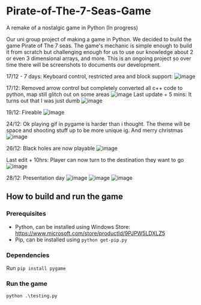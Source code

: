 # Pirate-of-The-7-Seas-Game
A remake of a nostalgic game in Python (In progress)

Our uni group project of making a game in Python. We decided to build the game Pirate of The 7 seas. The game's mechanic is simple enough to build it from scratch but challenging enough for us to use our knowledge about 2 or even 3 dimensional arrays, and more.
This is an ongoing project so over time there will be screenshots to documents our development.

17/12 - 7 days: Keyboard control, restricted area and block support:
![image](https://user-images.githubusercontent.com/84757707/206679753-ea9f8622-8993-4246-afae-521e726dc02b.png)


17/12: Removed arrow control but completely converted all c++ code to python, map still glitch out on some areas
![image](https://user-images.githubusercontent.com/84757707/208159085-813ac025-a64e-4233-bdc5-a7de14ce9584.png)
Last update + 5 mins: It turns out that I was just dumb
![image](https://user-images.githubusercontent.com/84757707/208160015-603ee1fb-fab9-42c5-ba2a-fb7eb054cb16.png)


19/12: Fireable
![image](https://user-images.githubusercontent.com/84757707/208334110-7c2227a9-33b6-4791-bdcd-d1c362c39e7e.png)


24/12: Ok playing gif in pygame is harder than i thought. The theme will be space and shooting stuff up to be more unique ig. And merry christmas
![image](https://user-images.githubusercontent.com/84757707/209442290-a7364297-3a85-44d4-b28d-c693d52ae946.png)


26/12: Black holes are now playable
![image](https://user-images.githubusercontent.com/84757707/209501968-0967a948-465e-4028-b897-24a7e016e2f8.png)


Last edit + 10hrs: Player can now turn to the destination they want to go
![image](https://user-images.githubusercontent.com/84757707/209555741-5c1da607-dff0-4119-b8fe-edc2ba3301c0.png)


28/12: Presentation day
![image](https://user-images.githubusercontent.com/84757707/209775802-953455ed-1c2f-4d1f-bcdc-1a57d3076d65.png)
![image](https://user-images.githubusercontent.com/84757707/209813970-958b8041-42f0-42c4-a4da-52cbe7ab765d.png)
![image](https://user-images.githubusercontent.com/84757707/209813978-b443c052-33c0-456e-a261-eda9f2187571.png)



## How to build and run the game
### Prerequisites
- Python, can be installed using Windows Store: https://www.microsoft.com/store/productId/9PJPW5LDXLZ5
- Pip, can be installed using `python get-pip.py`

### Dependencies
Run `pip install pygame`
### Run the game
`python .\testing.py`
